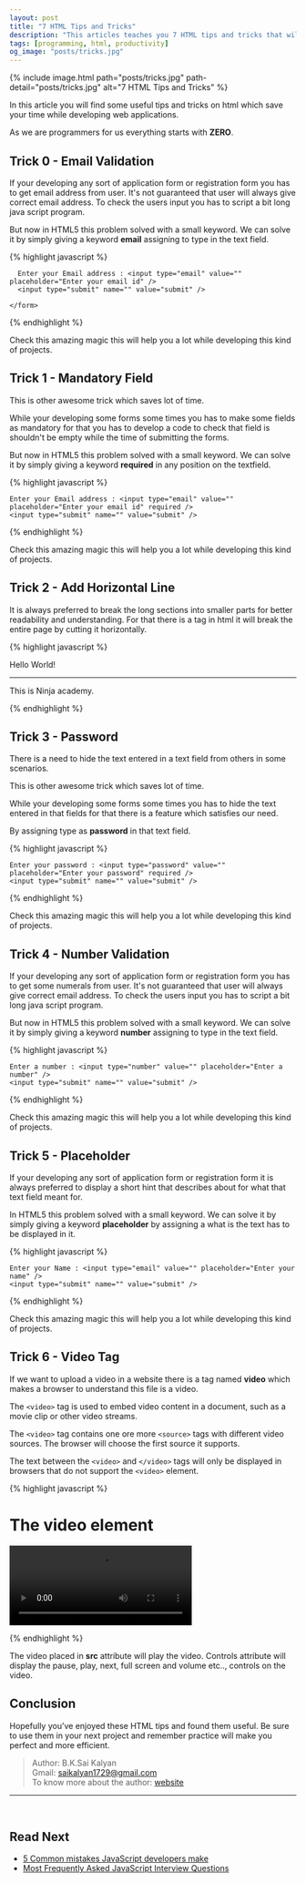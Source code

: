 ```yaml
---
layout: post
title: "7 HTML Tips and Tricks"
description: "This articles teaches you 7 HTML tips and tricks that will save your time and make you more efficient."
tags: [programming, html, productivity]
og_image: "posts/tricks.jpg"
---
```


{% include image.html path="posts/tricks.jpg" path-detail="posts/tricks.jpg" alt="7 HTML Tips and Tricks" %}

In this article you will find some useful tips and tricks on html which save your time while developing web applications.

As we are programmers for us everything starts with **ZERO**.


## Trick 0 - Email Validation

If your developing any sort of application form or registration form you has to get email address from user. It's not guaranteed that user will always give correct email address. To check the users input you has to script a bit long java script program.

But now in HTML5 this problem solved with a small keyword. We can solve it by simply giving a keyword **email** assigning to type in the text field.

{% highlight javascript %}

<html>
  <head></head>
  <body>
    <form class="" action="" method="post">

      Enter your Email address : <input type="email" value="" placeholder="Enter your email id" />
      <input type="submit" name="" value="submit" />
      
    </form>
  </body>
</html>

{% endhighlight %}

Check this amazing magic this will help you a lot while developing this kind of projects.


## Trick 1 - Mandatory Field

This is other awesome trick which saves lot of time.

While your developing some forms some times you has to make some fields as mandatory for that you has to develop a code to check that field is shouldn't be empty while the time of submitting the forms.


But now in HTML5 this problem solved with a small keyword. We can solve it by simply giving a keyword **required** in any position on the textfield.

{% highlight javascript %}

<html>
<head></head>
<body>
  <form class="" action="" method="post">

    Enter your Email address : <input type="email" value="" placeholder="Enter your email id" required />
    <input type="submit" name="" value="submit" />
  </form>
</body>
</html>

{% endhighlight %}

Check this amazing magic this will help you a lot while developing this kind of projects.

## Trick 2 - Add Horizontal Line

It is always preferred to break the long sections into smaller parts for better readability and understanding. For that there is a tag in html it will break the entire page by cutting it horizontally.  


{% highlight javascript %}

<html>
<head></head>
<body>
  Hello World! <hr>
  This is Ninja academy.
</body>
</html>

{% endhighlight %}

## Trick 3 - Password

There is a need to hide the text entered in a text field from others in some scenarios.

This is other awesome trick which saves lot of time.

While your developing some forms some times you has to hide the text entered in that fields for that there is a feature which satisfies our need.

By assigning type as **password** in that text field.

{% highlight javascript %}

<html>
<head></head>
<body>
  <form class="" action="" method="post">

    Enter your password : <input type="password" value="" placeholder="Enter your password" required />
    <input type="submit" name="" value="submit" />
  </form>
</body>
</html>

{% endhighlight %}

Check this amazing magic this will help you a lot while developing this kind of projects.


## Trick 4 - Number Validation

If your developing any sort of application form or registration form you has to get some numerals from user. It's not guaranteed that user will always give correct email address. To check the users input you has to script a bit long java script program.

But now in HTML5 this problem solved with a small keyword. We can solve it by simply giving a keyword **number** assigning to type in the text field.

{% highlight javascript %}

<html>
<head></head>
<body>
  <form class="" action="" method="post">

    Enter a number : <input type="number" value="" placeholder="Enter a number" />
    <input type="submit" name="" value="submit" />
  </form>
</body>
</html>

{% endhighlight %}

Check this amazing magic this will help you a lot while developing this kind of projects.

## Trick 5 - Placeholder

If your developing any sort of application form or registration form it is always preferred to display a short hint that describes about for what that text field meant for.

In HTML5 this problem solved with a small keyword. We can solve it by simply giving a keyword **placeholder** by assigning a what is the text has to be displayed in it.

{% highlight javascript %}

<html>
<head></head>
<body>
  <form class="" action="" method="post">

    Enter your Name : <input type="email" value="" placeholder="Enter your name" />
    <input type="submit" name="" value="submit" />
  </form>
</body>
</html>

{% endhighlight %}

Check this amazing magic this will help you a lot while developing this kind of projects.

## Trick 6 - Video Tag

If we want to upload a video in a website there is a tag named **video** which makes a browser to understand this file is a video.

The ```<video>``` tag is used to embed video content in a document, such as a movie clip or other video streams.

The ```<video>``` tag contains one ore more ```<source>``` tags with different video sources. The browser will choose the first source it supports.

The text between the ```<video>``` and ```</video>``` tags will only be displayed in browsers that do not support the ```<video>``` element.

{% highlight javascript %}

<html>
<body>

  <h1>The video element</h1>

  <video width="320" height="140" controls>
    <source src="video.mp4" type="video/mp4">
    There is some error in playing the video.
  </video>

</body>
</html>

{% endhighlight %}

The video placed in **src** attribute will play the video.
Controls attribute will display the pause, play, next, full screen and volume etc.., controls on the video.

## Conclusion

Hopefully you’ve enjoyed these HTML tips and found them useful. Be sure to use them in your next project and remember practice will make you perfect and more efficient.



> Author: B.K.Sai Kalyan <br>
> Gmail: saikalyan1729@gmail.com <br>
> To know more about the author: [website](https://sites.google.com/view/sai-kalyan-bhagavathula/home?authuser=1) <br>


---

<br>

## Read Next

- [5 Common mistakes JavaScript developers make](/posts/how-to-make-responsive-webapps)
- [Most Frequently Asked JavaScript Interview Questions](/posts/frequently-asked-javascript-interview-questions)
